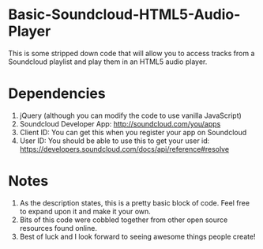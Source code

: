 Basic-Soundcloud-HTML5-Audio-Player
===================================

This is some stripped down code that will allow you to access tracks from a Soundcloud playlist and play them in an HTML5 audio player. 

Dependencies
===================================

1. jQuery (although you can modify the code to use vanilla JavaScript)
2. Soundcloud Developer App: http://soundcloud.com/you/apps
3. Client ID: You can get this when you register your app on Soundcloud
4. User ID: You should be able to use this to get your user id: https://developers.soundcloud.com/docs/api/reference#resolve

Notes
===================================

1. As the description states, this is a pretty basic block of code. Feel free to expand upon it and make it your own.
2. Bits of this code were cobbled together from other open source resources found online.
3. Best of luck and I look forward to seeing awesome things people create!